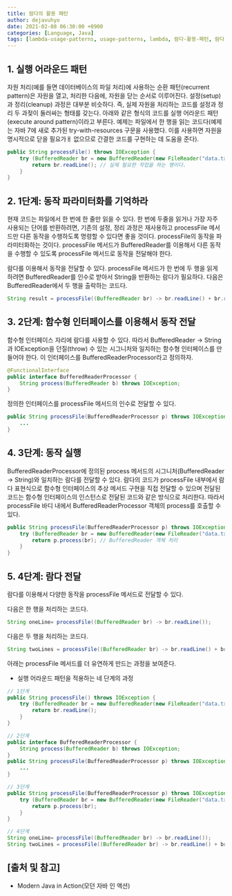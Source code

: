 ```yaml
---
title: 람다의 활용 패턴
author: dejavuhyo
date: 2021-02-08 06:30:00 +0900
categories: [Language, Java]
tags: [lambda-usage-patterns, usage-patterns, lambda, 람다-활용-패턴, 람다]
---
```


## 1. 실행 어라운드 패턴
자원 처리(예를 들면 데이터베이스의 파일 처리)에 사용하는 순환 패턴(recurrent pattern)은 자원을 열고, 처리한 다음에, 자원을 닫는 순서로 이루어진다. 설정(setup)과 정리(cleanup) 과정은 대부분 비슷하다. 즉, 실제 자원을 처리하는 코드를 설정과 정리 두 과젖이 둘러싸는 형태를 갖는다. 아래와 같은 형식의 코드를 실행 어라운드 패턴(execute around pattern)이라고 부른다. 예제는 파일에서 한 행을 읽는 코드다(예제는 자바 7에 새로 추가된 try-with-resources 구문을 사용했다. 이를 사용하면 자원을 명시적으로 닫을 필요가ㅐ 없으므로 간결한 코드를 구현하는 데 도움을 준다).

```java
public String processFile() throws IOException {
    try (BufferedReader br = new BufferedReader(new FileReader("data.txt"))) {
        return br.readLine(); // 실제 필요한 작업을 하는 행이다.
    }
}
```

## 2. 1단계: 동작 파라미터화를 기억하라
현재 코드는 파일에서 한 번에 한 줄만 읽을 수 있다. 한 번에 두줄을 읽거나 가장 자주 사용되는 단어를 반환하려면, 기존의 설정, 정리 과정은 재사용하고 processFile 메서드만 다른 동작을 수행하도록 명령할 수 있다면 좋을 것이다. processFile의 동작을 파라미터화하는 것이다. processFile 메서드가 BufferedReader를 이용해서 다른 동작을 수행할 수 있도록 processFile 메서드로 동작을 전달해야 한다.

람다를 이용해서 동작을 전달할 수 있다. processFile 메서드가 한 번에 두 행을 읽게 하려면 BufferedReader를 인수로 받아서 String을 반환하는 람다가 필요하다. 다음은 BufferedReader에서 두 행을 출락하는 코드다.

```java
String result = processFile((BufferedReader br) -> br.readLine() + br.readLine());
```

## 3. 2단계: 함수형 인터페이스를 이용해서 동작 전달
함수형 인터페이스 자리에 람다를 사용할 수 있다. 따라서 BufferedReader -> String과 IOException을 던질(throw) 수 있는 시그니처와 일치하는 함수형 인터페이스를 만들어야 한다. 이 인터페이스를 BufferedReaderProcessor라고 정의하자.

```java
@FunctionalInterface
public interface BufferedReaderProcessor {
    String process(BufferedReader b) throws IOException;
}
```

정의한 인터페이스를 processFile 메서드의 인수로 전달할 수 있다.

```java
public String processFile(BufferedReaderProcessor p) throws IOException {
    ...
}
```

## 4. 3단계: 동작 실행
BufferedReaderProcessor에 정의된 process 메서드의 시그니처(BufferedReader -> String)와 일치하는 람다를 전달할 수 있다. 람다의 코드가 processFile 내부에서 람다 표현식으로 함수형 인터페이스의 추상 메서드 구현을 직접 전달할 수 있으며 전달된 코드는 함수형 인터페이스의 인스턴스로 전달된 코드와 같은 방식으로 처리한다. 따라서 processFile 바디 내에서 BufferedReaderProcessor 객체의 process를 호출할 수 있다.

```java
public String processFile(BufferedReaderProcessor p) throws IOException {
    try (BufferedReader br = new BufferedReader(new FileReader("data.txt"))) {
        return p.process(br); // BufferedReader 객체 처리
    }
}
```

## 5. 4단계: 람다 전달
람다를 이용해서 다양한 동작을 processFile 메서드로 전달할 수 있다.

다음은 한 행을 처리하는 코드다.

```java
String oneLine= processFile((BufferedReader br) -> br.readLine());
```

다음은 두 행을 처리하는 코드다.

```java
String twoLines = processFile((BufferedReader br) -> br.readLine() + br.readLine());
```

아래는 processFile 메서드를 더 유연하게 만드는 과정을 보여준다.

* 실행 어라운드 패턴을 적용하는 네 단계의 과정

```java
// 1단계
public String processFile() throws IOException {
    try (BufferedReader br = new BufferedReader(new FileReader("data.txt"))) {
        return br.readLine();
    }
}

// 2단계
public interface BufferedReaderProcessor {
    String process(BufferedReader b) throws IOException;
}
public String processFile(BufferedReaderProcessor p) throws IOException {
    ...
}

// 3단계
public String processFile(BufferedReaderProcessor p) throws IOException {
    try (BufferedReader br = new BufferedReader(new FileReader("data.txt"))) {
        return p.process(br);
    }
}

// 4단계
String oneLine= processFile((BufferedReader br) -> br.readLine());
String twoLines = processFile((BufferedReader br) -> br.readLine() + br.readLine());
```

## [출처 및 참고]
* Modern Java in Action(모던 자바 인 액션)
